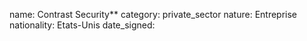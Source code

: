 name: Contrast Security**
category: private_sector
nature:  Entreprise
nationality: Etats-Unis
date_signed:
    